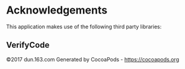 # Acknowledgements
This application makes use of the following third party libraries:

## VerifyCode

©2017 dun.163.com
Generated by CocoaPods - https://cocoapods.org
